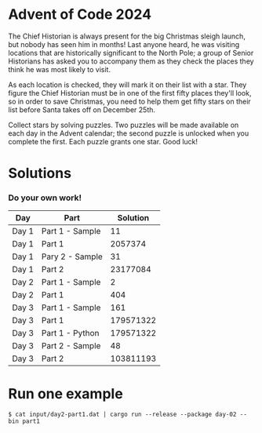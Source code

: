 # Advent of Code 2024

The Chief Historian is always present for the big Christmas sleigh launch, but nobody has seen him in months! Last anyone heard, he was visiting locations that are historically significant to the North Pole; a group of Senior Historians has asked you to accompany them as they check the places they think he was most likely to visit.

As each location is checked, they will mark it on their list with a star. They figure the Chief Historian must be in one of the first fifty places they'll look, so in order to save Christmas, you need to help them get fifty stars on their list before Santa takes off on December 25th.

Collect stars by solving puzzles. Two puzzles will be made available on each day in the Advent calendar; the second puzzle is unlocked when you complete the first. Each puzzle grants one star. Good luck!

# Solutions

### Do your own work!

| Day   | Part            | Solution  |
| ----- | --------------- | --------- |
| Day 1 | Part 1 - Sample | 11        |
| Day 1 | Part 1          | 2057374   |
| Day 1 | Pary 2 - Sample | 31        |
| Day 1 | Part 2          | 23177084  |
| Day 2 | Part 1 - Sample | 2         |
| Day 2 | Part 1          | 404       |
| Day 3 | Part 1 - Sample | 161       |
| Day 3 | Part 1          | 179571322 |
| Day 3 | Part 1 - Python | 179571322 |
| Day 3 | Part 2 - Sample | 48        |
| Day 3 | Part 2          | 103811193 |

# Run one example

```shell
$ cat input/day2-part1.dat | cargo run --release --package day-02 --bin part1
```